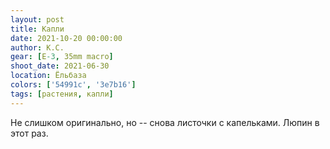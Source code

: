 ```yaml
---
layout: post
title: Капли
date: 2021-10-20 00:00:00
author: К.С.
gear: [E-3, 35mm macro]
shoot_date: 2021-06-30
location: Ёльбаза
colors: ['54991c', '3e7b16']
tags: [растения, капли]
---
```

Не слишком оригинально, но -- снова листочки с капельками. Люпин в этот раз.
